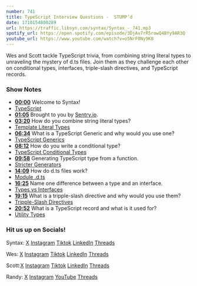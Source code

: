 ```yaml
---
number: 741
title: TypeScript Interview Questions -  STUMP’d
date: 1710154800289
url: https://traffic.libsyn.com/syntax/Syntax_-_741.mp3
spotify_url: https://open.spotify.com/episode/3DjAv7rR5rowQ4BYy9AR3Q
youtube_url: https://www.youtube.com/watch?v=o5NrF0Ny9K8
---
```


Wes and Scott tackle TypeScript trivia, from combining string literal types to unraveling the mystery of d.ts files. Join them as they challenge each other on conditional types, interfaces, triple-slash directives, and TypeScript records.

### Show Notes

* **[00:00](#t=00:00)** Welcome to Syntax!
* [TypeScript](https://www.typescriptlang.org/)
* **[01:05](#t=01:05)** Brought to you by [Sentry.io](www.sentry.io/syntax).
* **[03:20](#t=03:20)** How do you combine string literal types?
* [Template Literal Types](https://www.typescriptlang.org/docs/handbook/2/template-literal-types.html)
* **[06:34](#t=06:34)** What is a TypeScript Generic and why would you use one?
* [TypeScript Generics](https://www.typescriptlang.org/docs/handbook/2/generics.html)
* **[08:12](#t=08:12)** How do you write a conditional type?
* [TypeScript Conditional Types](https://www.typescriptlang.org/docs/handbook/2/conditional-types.html)
* **[09:58](#t=09:58)** Generating TypeScript type from a function.
* [Stricter Generators](https://www.typescriptlang.org/docs/handbook/release-notes/typescript-3-6.html)
* **[14:09](#t=14:09)** How do d.ts files work?
* [Module .d.ts](https://www.typescriptlang.org/docs/handbook/declaration-files/templates/module-d-ts.html)
* **[16:25](#t=16:25)** Name one difference between a type and an interface.
* [Types vs Interfaces](https://www.typescriptlang.org/play#example/types-vs-interfaces)
* **[19:15](#t=19:15)** What is a tripple-slash directive and why would you use them?
* [Tripple-Slash Directives](https://www.typescriptlang.org/docs/handbook/triple-slash-directives.html)
* **[20:52](#t=20:52)** What is a TypeScript record and what is it used for?
* [Utility Types](https://www.typescriptlang.org/docs/handbook/utility-types.html)

### Hit us up on Socials!

Syntax: [X](https://twitter.com/syntaxfm) [Instagram](https://www.instagram.com/syntax_fm/) [Tiktok](https://www.tiktok.com/@syntaxfm) [LinkedIn](https://www.linkedin.com/company/96077407/admin/feed/posts/) [Threads](https://www.threads.net/@syntax_fm)

Wes: [X](https://twitter.com/wesbos) [Instagram](https://www.instagram.com/wesbos/) [Tiktok](https://www.tiktok.com/@wesbos) [LinkedIn](https://www.linkedin.com/in/wesbos/) [Threads](https://www.threads.net/@wesbos)

Scott:[X](https://twitter.com/stolinski) [Instagram](https://www.instagram.com/stolinski/) [Tiktok](https://www.tiktok.com/@stolinski) [LinkedIn](https://www.linkedin.com/in/stolinski/) [Threads](https://www.threads.net/@stolinski)

Randy: [X](https://twitter.com/randyrektor) [Instagram](https://www.instagram.com/randyrektor/) [YouTube](https://www.youtube.com/@randyrektor) [Threads](https://www.threads.net/@randyrektor)
